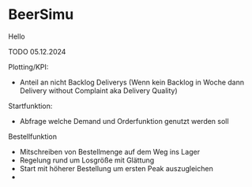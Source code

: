 # BeerSimu

Hello

TODO 05.12.2024

Plotting/KPI:
- Anteil an nicht Backlog Deliverys (Wenn kein Backlog in Woche dann Delivery without Complaint aka Delivery Quality)

Startfunktion:
- Abfrage welche Demand und Orderfunktion genutzt werden soll

Bestellfunktion
- Mitschreiben von Bestellmenge auf dem Weg ins Lager
- Regelung rund um Losgröße mit Glättung
- Start mit höherer Bestellung um ersten Peak auszugleichen
- 
